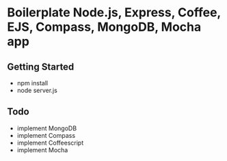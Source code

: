 #  Boilerplate Node.js, Express, Coffee, EJS, Compass, MongoDB, Mocha app

## Getting Started

- npm install
- node server.js

## Todo

- implement MongoDB
- implement Compass
- implement Coffeescript
- implement Mocha
